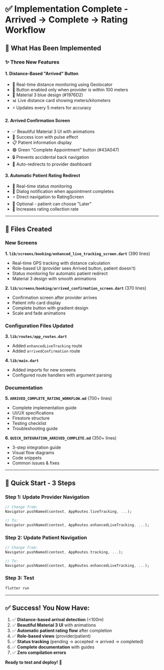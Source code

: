 # ✅ Implementation Complete - Arrived → Complete → Rating Workflow

## 🎉 What Has Been Implemented

### ✨ Three New Features

#### 1. **Distance-Based "Arrived" Button** 
- 📍 Real-time distance monitoring using Geolocator
- 🎯 Button enabled only when provider is within 100 meters
- 🔵 Material 3 blue design (#1976D2)
- 📊 Live distance card showing meters/kilometers
- ⚡ Updates every 5 meters for accuracy

#### 2. **Arrived Confirmation Screen**
- ✅ Beautiful Material 3 UI with animations
- 🎨 Success icon with pulse effect
- 📋 Patient information display
- 🟢 Green "Complete Appointment" button (#43A047)
- 🔒 Prevents accidental back navigation
- 🚀 Auto-redirects to provider dashboard

#### 3. **Automatic Patient Rating Redirect**
- 🔔 Real-time status monitoring
- 💬 Dialog notification when appointment completes
- ⭐ Direct navigation to RatingScreen
- 📝 Optional - patient can choose "Later"
- 🎯 Increases rating collection rate

---

## 📁 Files Created

### New Screens

**1. `lib/screens/booking/enhanced_live_tracking_screen.dart`** (390 lines)
- Real-time GPS tracking with distance calculation
- Role-based UI (provider sees Arrived button, patient doesn't)
- Status monitoring for automatic patient redirect
- Material 3 design with smooth animations

**2. `lib/screens/booking/arrived_confirmation_screen.dart`** (370 lines)
- Confirmation screen after provider arrives
- Patient info card display
- Complete button with gradient design
- Scale and fade animations

### Configuration Files Updated

**3. `lib/routes/app_routes.dart`**
- Added `enhancedLiveTracking` route
- Added `arrivedConfirmation` route

**4. `lib/main.dart`**
- Added imports for new screens
- Configured route handlers with argument parsing

### Documentation

**5. `ARRIVED_COMPLETE_RATING_WORKFLOW.md`** (700+ lines)
- Complete implementation guide
- UI/UX specifications
- Firestore structure
- Testing checklist
- Troubleshooting guide

**6. `QUICK_INTEGRATION_ARRIVED_COMPLETE.md`** (350+ lines)
- 3-step integration guide
- Visual flow diagrams
- Code snippets
- Common issues & fixes

---

## 🚀 Quick Start - 3 Steps

### Step 1: Update Provider Navigation
```dart
// Change from:
Navigator.pushNamed(context, AppRoutes.liveTracking, ...);

// To:
Navigator.pushNamed(context, AppRoutes.enhancedLiveTracking, ...);
```

### Step 2: Update Patient Navigation
```dart
// Change from:
Navigator.pushNamed(context, AppRoutes.tracking, ...);

// To:
Navigator.pushNamed(context, AppRoutes.enhancedLiveTracking, ...);
```

### Step 3: Test
```powershell
flutter run
```

---

## ✅ Success! You Now Have:

1. ✅ **Distance-based arrival detection** (<100m)
2. ✅ **Beautiful Material 3 UI** with animations
3. ✅ **Automatic patient rating flow** after completion
4. ✅ **Role-based views** (provider/patient)
5. ✅ **Status tracking** (pending → accepted → arrived → completed)
6. ✅ **Complete documentation** with guides
7. ✅ **Zero compilation errors**

**Ready to test and deploy!** 🚀

